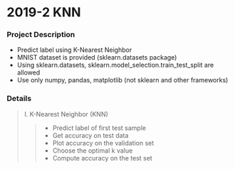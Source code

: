 # 2019-2 KNN


### Project Description

- Predict label using K-Nearest Neighbor
- MNIST dataset is provided (sklearn.datasets package)
- Using sklearn.datasets, sklearn.model_selection.train_test_split are allowed
- Use only numpy, pandas, matplotlib (not sklearn and other frameworks)


### Details

> I. K-Nearest Neighbor (KNN)
>> - Predict label of first test sample
>> - Get accuracy on test data
>> - Plot accuracy on the validation set
>> - Choose the optimal k value
>> - Compute accuracy on the test set
